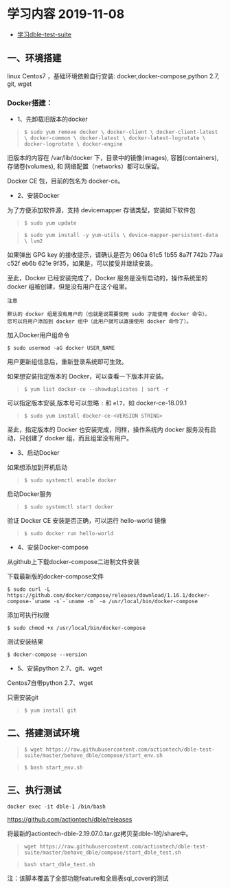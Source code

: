 # 学习内容 2019-11-08
- [学习dble-test-suite](https://github.com/actiontech/dble-test-suite/blob/master/behave_dble/compose/README.md)

## 一、环境搭建

linux Centos7 ，基础环境依赖自行安装: docker,docker-compose,python 2.7, git, wget

### Docker搭建：

- 1、先卸载旧版本的docker

>`$ sudo yum remove docker \
                  docker-client \
                  docker-client-latest \
                  docker-common \
                  docker-latest \
                  docker-latest-logrotate \
                  docker-logrotate \
                  docker-engine`

旧版本的内容在 /var/lib/docker 下，目录中的镜像(images), 容器(containers), 存储卷(volumes), 和 网络配置（networks）都可以保留。

Docker CE 包，目前的包名为 docker-ce。

- 2、安装Docker

为了方便添加软件源，支持 devicemapper 存储类型，安装如下软件包

>`$ sudo yum update`

>`$ sudo yum install -y yum-utils \
  device-mapper-persistent-data \
  lvm2 `

如果弹出 GPG key 的接收提示，请确认是否为 060a 61c5 1b55 8a7f 742b 77aa c52f eb6b 621e 9f35，如果是，可以接受并继续安装。

至此，Docker 已经安装完成了，Docker 服务是没有启动的，操作系统里的 docker 组被创建，但是没有用户在这个组里。

    注意

    默认的 docker 组是没有用户的（也就是说需要使用 sudo 才能使用 docker 命令）。
    您可以将用户添加到 docker 组中（此用户就可以直接使用 docker 命令了）。

加入Docker用户组命令

`$ sudo usermod -aG docker USER_NAME`

用户更新组信息后，重新登录系统即可生效。

如果想安装指定版本的 Docker，可以查看一下版本并安装。

>`$ yum list docker-ce --showduplicates | sort -r`

可以指定版本安装,版本号可以忽略 `:` 和 `el7`，如 docker-ce-18.09.1

>`$ sudo yum install docker-ce-<VERSION STRING>`

至此，指定版本的 Docker 也安装完成，同样，操作系统内 docker 服务没有启动，只创建了 docker 组，而且组里没有用户。

- 3、启动Docker

如果想添加到开机启动

>`$ sudo systemctl enable docker`

启动Docker服务

>`$ sudo systemctl start docker`

验证 Docker CE 安装是否正确，可以运行 hello-world 镜像

>`$ sudo docker run hello-world`

- 4、安装Docker-compose

从github上下载docker-compose二进制文件安装

下载最新版的docker-compose文件 

    $ sudo curl -L https://github.com/docker/compose/releases/download/1.16.1/docker-compose-`uname -s`-`uname -m` -o /usr/local/bin/docker-compose

添加可执行权限

    $ sudo chmod +x /usr/local/bin/docker-compose

测试安装结果

    $ docker-compose --version 

- 5、安装python 2.7、git、wget

Centos7自带python 2.7、wget

只需安装git

>`$ yum install git`


## 二、搭建测试环境

 >`$ wget https://raw.githubusercontent.com/actiontech/dble-test-suite/master/behave_dble/compose/start_env.sh`

 >`$ bash start_env.sh`


## 三、执行测试

    docker exec -it dble-1 /bin/bash

https://github.com/actiontech/dble/releases

将最新的actiontech-dble-2.19.07.0.tar.gz拷贝至dble-1的/share中。


 >`wget https://raw.githubusercontent.com/actiontech/dble-test-suite/master/behave_dble/compose/start_dble_test.sh`

>`bash start_dble_test.sh`

注：该脚本覆盖了全部功能feature和全局表sql_cover的测试